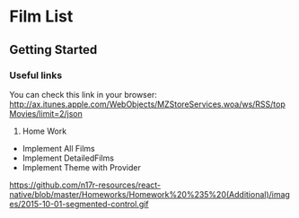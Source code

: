 # Film List

## Getting Started

### Useful links

You can check this link in your browser:
http://ax.itunes.apple.com/WebObjects/MZStoreServices.woa/ws/RSS/topMovies/limit=2/json

1.  Home Work

- Implement All Films
- Implement DetailedFilms
- Implement Theme with Provider

https://github.com/n17r-resources/react-native/blob/master/Homeworks/Homework%20%235%20(Additional)/images/2015-10-01-segmented-control.gif
